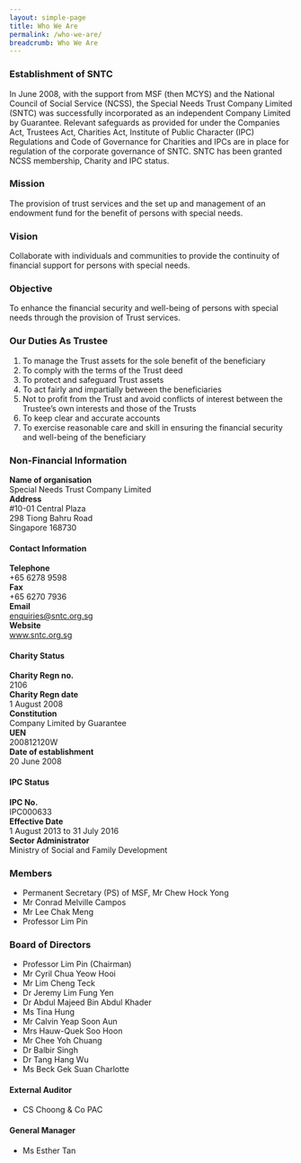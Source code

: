 ```yaml
---
layout: simple-page
title: Who We Are
permalink: /who-we-are/
breadcrumb: Who We Are
---
```


### **Establishment of SNTC**

In June 2008, with the support from MSF (then MCYS) and the National Council of Social Service (NCSS), the Special Needs Trust Company Limited (SNTC) was successfully incorporated as an independent Company Limited by Guarantee. Relevant safeguards as provided for under the Companies Act, Trustees Act, Charities Act, Institute of Public Character (IPC) Regulations and Code of Governance for Charities and IPCs are in place for regulation of the corporate governance of SNTC. SNTC has been granted NCSS membership, Charity and IPC status.

### **Mission**

The provision of trust services and the set up and management of an endowment fund for the benefit of persons with special needs.

### **Vision**

Collaborate with individuals and communities to provide the continuity of financial support for persons with special needs.

### **Objective**

To enhance the financial security and well-being of persons with special needs through the provision of Trust services.

### **Our Duties As Trustee**
 
1.  To manage the Trust assets for the sole benefit of the beneficiary
2.  To comply with the terms of the Trust deed
3.  To protect and safeguard Trust assets
4.  To act fairly and impartially between the beneficiaries
5.  Not to profit from the Trust and avoid conflicts of interest between the Trustee’s own interests and those of the Trusts
6.  To keep clear and accurate accounts
7.  To exercise reasonable care and skill in ensuring the financial security and well-being of the beneficiary

### **Non-Financial Information**

**Name of organisation**  
Special Needs Trust Company Limited  
**Address**  
#10-01 Central Plaza  
298 Tiong Bahru Road  
Singapore 168730  

#### Contact Information

**Telephone**  
+65 6278 9598  
**Fax**  
+65 6270 7936  
**Email**  
enquiries@sntc.org.sg  
**Website**  
www.sntc.org.sg  

#### Charity Status

**Charity Regn no.**  
2106  
**Charity Regn date**  
1 August 2008  
**Constitution**  
Company Limited by Guarantee  
**UEN**  
200812120W  
**Date of establishment**  
20 June 2008  

#### IPC Status

**IPC No.**  
IPC000633  
**Effective Date**  
1 August 2013 to 31 July 2016  
**Sector Administrator**  
Ministry of Social and Family Development

### **Members**
* Permanent Secretary (PS) of MSF, Mr Chew Hock Yong
* Mr Conrad Melville Campos
* Mr Lee Chak Meng
* Professor Lim Pin

### **Board of Directors**
* Professor Lim Pin (Chairman)
* Mr Cyril Chua Yeow Hooi
* Mr Lim Cheng Teck
* Dr Jeremy Lim Fung Yen
* Dr Abdul Majeed Bin Abdul Khader
* Ms Tina Hung
* Mr Calvin Yeap Soon Aun
* Mrs Hauw-Quek Soo Hoon
* Mr Chee Yoh Chuang
* Dr Balbir Singh
* Dr Tang Hang Wu
* Ms Beck Gek Suan Charlotte

#### External Auditor
* CS Choong & Co PAC

#### General Manager
* Ms Esther Tan

